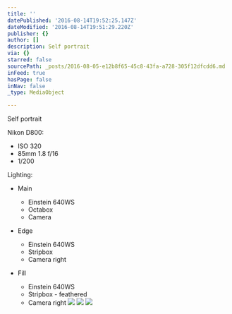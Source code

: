 ```yaml
---
title: ''
datePublished: '2016-08-14T19:52:25.147Z'
dateModified: '2016-08-14T19:51:29.220Z'
publisher: {}
author: []
description: Self portrait
via: {}
starred: false
sourcePath: _posts/2016-08-05-e12b8f65-45c8-43fa-a728-305f12dfcdd6.md
inFeed: true
hasPage: false
inNav: false
_type: MediaObject

---
```

Self portrait

Nikon D800:

* ISO 320
* 85mm 1.8 f/16
* 1/200

Lighting:

* Main
  * Einstein 640WS
  * Octabox 
  * Camera 

* Edge
  * Einstein 640WS
  * Stripbox 
  * Camera right

* Fill
  * Einstein 640WS
  * Stripbox - feathered
  * Camera right
![](https://the-grid-user-content.s3-us-west-2.amazonaws.com/187ff646-99dd-487c-a685-4d5ec42a00d9.jpg)
![](https://the-grid-user-content.s3-us-west-2.amazonaws.com/7e217757-df07-4f07-aa0b-4effa40fa560.jpg)
![](https://the-grid-user-content.s3-us-west-2.amazonaws.com/953621d7-542e-4dbd-89bb-59fba0f7e9d8.jpg)
